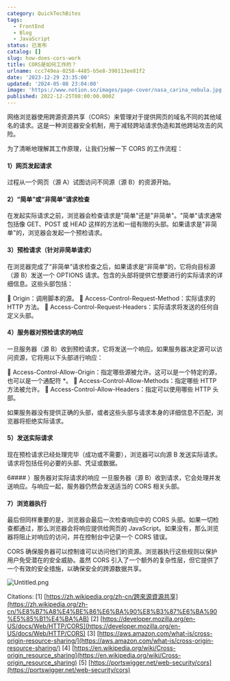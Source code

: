 ```yaml
---
category: QuickTechBites
tags:
  - FrontEnd
  - Blog
  - JavaScript
status: 已发布
catalog: []
slug: how-does-cors-work
title: CORS是如何工作的？
urlname: ccc749ea-0258-4485-b5e8-390113ee81f2
date: '2023-12-29 23:35:00'
updated: '2024-05-08 23:04:00'
image: 'https://www.notion.so/images/page-cover/nasa_carina_nebula.jpg'
published: 2022-12-25T08:00:00.000Z
---
```


网络浏览器使用跨源资源共享（CORS）来管理对于提供网页的域名不同的其他域名的请求。这是一种浏览器安全机制，用于减轻跨站请求伪造和其他跨站攻击的风险。


为了清晰地理解其工作原理，让我们分解一下 CORS 的工作流程：


#### 1）网页发起请求
过程从一个网页（源 A）试图访问不同源（源 B）的资源开始。


#### 2）“简单”或“非简单”请求检查
在发起实际请求之前，浏览器会检查请求是"简单"还是"非简单"。"简单"请求通常包括像 GET、POST 或 HEAD 这样的方法和一组有限的头部。如果请求是"非简单"的，浏览器会发起一个预检请求。


#### 3）预检请求（针对非简单请求）
在浏览器完成了“非简单”请求检查之后，如果请求是“非简单”的，它将向目标源（源 B）发送一个 OPTIONS 请求。包含的头部将提供它想要进行的实际请求的详细信息。这些头部包括：


🔸 Origin：调用脚本的源。
🔸 Access-Control-Request-Method：实际请求的 HTTP 方法。
🔸 Access-Control-Request-Headers：实际请求将发送的任何自定义头部。


#### 4）服务器对预检请求的响应
一旦服务器（源 B）收到预检请求，它将发送一个响应。如果服务器决定源可以访问资源，它将用以下头部进行响应：


🔹 Access-Control-Allow-Origin：指定哪些源被允许。这可以是一个特定的源，也可以是一个通配符 *。
🔹 Access-Control-Allow-Methods：指定哪些 HTTP 方法被允许。
🔹 Access-Control-Allow-Headers：指定可以使用哪些 HTTP 头部。


如果服务器没有提供正确的头部，或者这些头部与请求本身的详细信息不匹配，浏览器将拒绝实际请求。


#### 5）发送实际请求
现在预检请求已经处理完毕（成功或不需要），浏览器可以向源 B 发送实际请求。请求将包括任何必要的头部、凭证或数据。


6#### ）服务器对实际请求的响应
一旦服务器（源 B）收到请求，它会处理并发送响应。与响应一起，服务器仍然会发送适当的 CORS 相关头部。


#### 7）浏览器执行
最后但同样重要的是，浏览器会最后一次检查响应中的 CORS 头部。如果一切检查都通过，那么浏览器会将响应提供给网页的 JavaScript。如果没有，那么浏览器将阻止对响应的访问，并在控制台中记录一个 CORS 错误。


CORS 确保服务器可以控制谁可以访问他们的资源。浏览器执行这些规则以保护用户免受潜在的安全威胁。虽然 CORS 引入了一个额外的复杂性层，但它提供了一个有效的安全措施，以确保安全的跨源数据共享。


![Untitled.png](https://prod-files-secure.s3.us-west-2.amazonaws.com/5d24fe63-e567-4804-86f9-9fdc62e13082/b3deb140-f22b-4520-bcee-759301567801/Untitled.png?X-Amz-Algorithm=AWS4-HMAC-SHA256&X-Amz-Content-Sha256=UNSIGNED-PAYLOAD&X-Amz-Credential=ASIAZI2LB4665UIEN77Q%2F20250308%2Fus-west-2%2Fs3%2Faws4_request&X-Amz-Date=20250308T213305Z&X-Amz-Expires=3600&X-Amz-Security-Token=IQoJb3JpZ2luX2VjEB0aCXVzLXdlc3QtMiJHMEUCIQC%2B3HZwm0X4jK0aOq9RPU5q6xwt3nOgAuioeWyoMtonsgIgWJRdkiI6Al0XCwEvdLibDR8d%2F0fABWMdY1or%2FshMxWYq%2FwMIZhAAGgw2Mzc0MjMxODM4MDUiDJYweJ4z15ZjlmCQWircA%2Fs1AksoUMoltjX88%2FR0VzSW1E2yb%2F1IArlMjJx2ASnyDeyDsT9FNfB8YatYH63moF14lG6SLGCvFqWIDRyI6KH3VioMQdW4Oooqml5UUrvLiCMg8vtbWmRxwi34Y8zd6I7OjgWfa%2BUQ95UmPZjZj52yvzsAgxMvsv9jfxH0IPkCcQS5xu1Y0xKncFYFpSwLF0rhG4X65hwtstnsXkXMrYfK17DzLeRLhjpNlJ%2Fg5va7WbpPIERv9N0LIfJJra5iapBIVEqAtRusRgBEIDu9Ag7FO%2F5D2myGBn2dWZp448e7Z%2BmMltQnC4AQH8FIRJarU%2F2ztWtzC9%2F%2BlT41TfLCHBmLR5ph3aV%2BSKIc5cSjSYRsL0YD021o9paNx8%2F5xtn56Mfz5ALLmModF1mVUSCoKdcaqBJQ5RBq04SYooj0wW65PtZWMREq3JRwm6sv%2FNXLY4y7gV11j3IU7k2dQB5k3%2F%2Fzjj8SrOqwB6RWnKxE0%2BkNNFkx%2FXqEy3IfQAHUichKYrP547sa8yfXzIuaLjtNYNHePNPPeP0Cw4K1vAHcoskWvvzaH%2FqPUeOL5sDtJ0zlHsvSzsnZDPnX0h%2BX80wmy5CpxyvynLY1KjBJvq1uG8O5pCOXDxgg5CrT2u9nMNnSsr4GOqUBxe3hqAVZcnJ9G4gPAZaqwPoq45dvhn6Wzn84IJDGFeNwxBwgIh1rEYkIeRNjsJX0atWBhFvmdcz0KJEHrhM400bNXT1MOF4cZqz0fFTU0lmI71v6ooQv3W6z91R%2F3hwzmvSBCU2712V7M2S5V3HwL2pCNhYfgjH9tkfwR%2FyyPfEYY7EcircenFd1TMsNhyNFGbTetf5JeDaiv6zQvKiiS6f4uAG7&X-Amz-Signature=71d8c7940bfc2ead2d4ab9ffac5fe0b10c31d931def9fd1da7f403da680c0251&X-Amz-SignedHeaders=host&x-id=GetObject)


Citations:
[1] [https://zh.wikipedia.org/zh-cn/跨來源資源共享](https://zh.wikipedia.org/zh-cn/%E8%B7%A8%E4%BE%86%E6%BA%90%E8%B3%87%E6%BA%90%E5%85%B1%E4%BA%AB)
[2] [https://developer.mozilla.org/en-US/docs/Web/HTTP/CORS](https://developer.mozilla.org/en-US/docs/Web/HTTP/CORS)
[3] [https://aws.amazon.com/what-is/cross-origin-resource-sharing/](https://aws.amazon.com/what-is/cross-origin-resource-sharing/)
[4] [https://en.wikipedia.org/wiki/Cross-origin_resource_sharing](https://en.wikipedia.org/wiki/Cross-origin_resource_sharing)
[5] [https://portswigger.net/web-security/cors](https://portswigger.net/web-security/cors)

